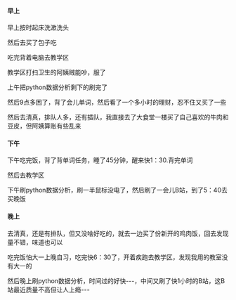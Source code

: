 #### 早上

早上按时起床洗漱洗头

然后去买了包子吃

吃完背着电脑去教学区

教学区打扫卫生的阿姨贼能吵，服了

上午把python数据分析剩下的刷完了

然后9点多困了，背了会儿单词，然后看了一个多小时的理财，忍不住又买了一些

然后去清真，排队人多，还有插队，我直接去了大食堂一楼买了自己喜欢的牛肉和豆皮，但阿姨算账有些乱来

#### 下午

下午吃完饭，背了背单词任务，睡了45分钟，醒来快1：30.背完单词

然后去教学区

下午刷python数据分析，刷一半鼠标没电了，然后刷了一会儿B站，到了5：40去买晚饭

#### 晚上

去清真，还是有排队，但又没啥好吃的，就去一边买了份新开的鸡肉饭，回去发现量不错，味道也可以

吃完饭怕大一上晚自习，吃完快6：30了，开着疾跑去教学区，发现我用的教室没有大一的

然后晚上刷python数据分析，时间过的好快---，中间又刷了快1小时的B站，这B站最近质量不高但让人上瘾---

